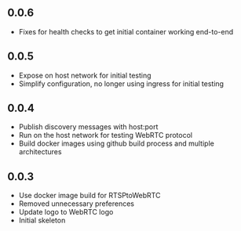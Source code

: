 <!-- https://developers.home-assistant.io/docs/add-ons/presentation#keeping-a-changelog -->

## 0.0.6

- Fixes for health checks to get initial container working end-to-end

## 0.0.5

- Expose on host network for initial testing
- Simplify configuration, no longer using ingress for initial testing

## 0.0.4

- Publish discovery messages with host:port
- Run on the host network for testing WebRTC protocol
- Build docker images using github build process and multiple architectures

## 0.0.3

- Use docker image build for RTSPtoWebRTC
- Removed unnecessary preferences
- Update logo to WebRTC logo
- Initial skeleton
